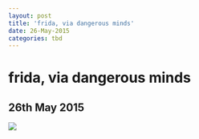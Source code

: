 ```yaml
---
layout: post
title: 'frida, via dangerous minds'
date: 26-May-2015
categories: tbd
---
```


# frida, via dangerous minds

## 26th May 2015

<img class="photo-horiz" src="http://images.dangerousminds.net/uploads/images/Fridas9ldmglsdml.jpg" />
